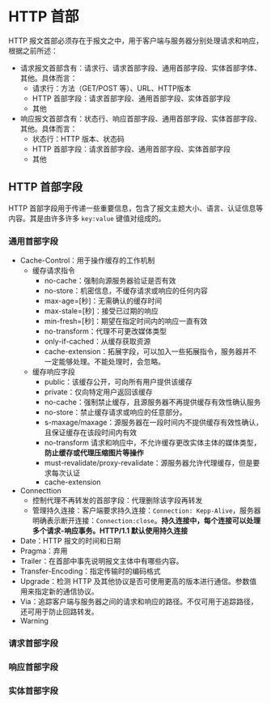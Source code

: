 # HTTP 首部
HTTP 报文首部必须存在于报文之中，用于客户端与服务器分别处理请求和响应，根据之前所述：
+ 请求报文首部含有：请求行、请求首部字段、通用首部字段、实体首部字体、其他。具体而言：  
  + 请求行：方法（GET/POST 等）、URL、HTTP版本
  + HTTP 首部字段：请求首部字段、通用首部字段、实体首部字段
  + 其他
+ 响应报文首部含有：状态行、响应首部字段、通用首部字段、实体首部字段、其他。具体而言：
  + 状态行：HTTP 版本、状态码
  + HTTP 首部字段：请求首部字段、通用首部字段、实体首部字段
  + 其他
## HTTP 首部字段
HTTP 首部字段用于传递一些重要信息，包含了报文主题大小、语言、认证信息等内容。其是由许多许多 `key:value` 键值对组成的。
### 通用首部字段
+ Cache-Control：用于操作缓存的工作机制
  + 缓存请求指令
    + no-cache：强制向源服务器验证是否有效
    + no-store：机密信息，不缓存请求或响应的任何内容
    + max-age=[秒]：无需确认的缓存时间
    + max-stale=[秒]：接受已过期的响应
    + min-fresh=[秒]：期望在指定时间内的响应一直有效
    + no-transform：代理不可更改媒体类型
    + only-if-cached：从缓存获取资源
    + cache-extension：拓展字段，可以加入一些拓展指令，服务器并不一定能够处理。不能处理时，会忽略。
  + 缓存响应字段
    + public：该缓存公开，可向所有用户提供该缓存
    + private：仅向特定用户返回该缓存
    + no-cache：强制禁止缓存，且源服务器不再提供缓存有效性确认服务
    + no-store：禁止缓存请求或响应的任意部分。
    + s-maxage/maxage：源服务器在一段时间内不提供缓存有效性确认，且保证缓存在该段时间内有效
    + no-transform 请求和响应中，不允许缓存更改实体主体的媒体类型，**防止缓存或代理压缩图片等操作**
    + must-revalidate/proxy-revalidate：源服务器允许代理缓存，但是要求每次认证
    + cache-extension
+ Connecttion
  + 控制代理不再转发的首部字段：代理删除该字段再转发
  + 管理持久连接：客户端要求持久连接：`Connection: Kepp-Alive`，服务器明确表示断开连接：`Connection:close`。**持久连接中，每个连接可以处理多个请求-响应事务。HTTP/1.1 默认使用持久连接**
+ Date：HTTP 报文的时间和日期
+ Pragma：弃用
+ Trailer：在首部中事先说明报文主体中有哪些内容。
+ Transfer-Encoding：指定传输时的编码格式
+ Upgrade：检测 HTTP 及其他协议是否可使用更高的版本进行通信。参数值用来指定新的通信协议。
+ Via：追踪客户端与服务器之间的请求和响应的路径。不仅可用于追踪路径，还可用于防止回路转发。
+ Warning
### 请求首部字段
### 响应首部字段
### 实体首部字段
